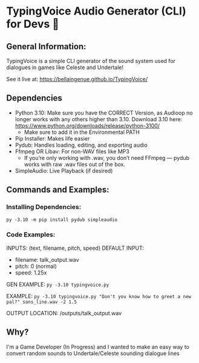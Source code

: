# TypingVoice Audio Generator (CLI) for Devs 🥰

## General Information:

TypingVoice is a simple CLI generator of the sound system used for dialogues in games like Celeste and Undertale!

See it live at: https://bellaingenue.github.io/TypingVoice/

## Dependencies

- Python 3.10: Make sure you have the CORRECT Version, as Audioop no longer works with any others higher than 3.10. Download 3.10 here: https://www.python.org/downloads/release/python-3100/
  - Make sure to add it in the Environmental PATH
- Pip Installer: Makes life easier
- Pydub: Handles loading, editing, and exporting audio
- Ffmpeg OR Libav: For non-WAV files like MP3
  - If you’re only working with .wav, you don’t need FFmpeg — pydub works with raw .wav files out of the box.
- SimpleAudio: Live Playback (if desired)


## Commands and Examples:

### Installing Dependencies:

``py -3.10 -m pip install pydub simpleaudio``

### Code Examples:

INPUTS: (text, filename, pitch, speed)
DEFAULT INPUT:
- filename: talk_output.wav
- pitch: 0 (normal)
- speed: 1.25x

GEN EXAMPLE: ``py -3.10 typingvoice.py``

EXAMPLE: ``py -3.10 typingvoice.py "Don't you know how to greet a new pal?" sans_line.wav -2 1.5``

OUTPUT LOCATION: /outputs/talk_output.wav

## Why?

I'm a Game Developer (In Progress) and I wanted to make an easy way to convert random sounds to Undertale/Celeste sounding dialogue lines